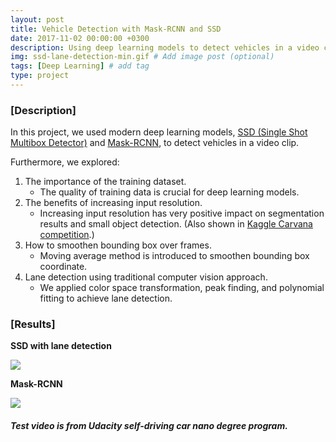 ```yaml
---
layout: post
title: Vehicle Detection with Mask-RCNN and SSD
date: 2017-11-02 00:00:00 +0300
description: Using deep learning models to detect vehicles in a video clips.
img: ssd-lane-detection-min.gif # Add image post (optional)
tags: [Deep Learning] # add tag
type: project
---
```


### [Description]

In this project, we used modern deep learning models, [SSD (Single Shot Multibox Detector)](https://arxiv.org/abs/1512.02325) and [Mask-RCNN](https://arxiv.org/abs/1703.06870), to detect vehicles in a video clip.

Furthermore, we explored:
  1) The importance of the training dataset.
      - The quality of training data is crucial for deep learning models. 
  2) The benefits of increasing input resolution.
      - Increasing input resolution has very positive impact on segmentation results and small object detection. (Also shown in  [Kaggle Carvana competition](https://www.kaggle.com/c/carvana-image-masking-challenge/discussion).)
  3) How to smoothen bounding box over frames.
      - Moving average method is introduced to smoothen bounding box coordinate.
  4) Lane detection using traditional computer vision approach.
      - We applied color space transformation, peak finding, and polynomial fitting to achieve lane detection.
    
### [Results]

**SSD with lane detection**

![](https://shaoanlu.files.wordpress.com/2017/05/ssd-lane-detection-min.gif)

**Mask-RCNN**

![](https://shaoanlu.files.wordpress.com/2017/05/mask_rcnn_car_detection-min.gif)

##### Test video is from Udacity self-driving car nano degree program.
